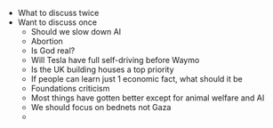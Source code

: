 - What to discuss twice
- Want to discuss once
	- Should we slow down AI
	- Abortion
	- Is God real?
	- Will Tesla have full self-driving before Waymo
	- Is the UK building houses a top priority
	- If people can learn just 1 economic fact, what should it be
	- Foundations criticism
	- Most things have gotten better except for animal welfare and AI
	- We should focus on bednets not Gaza
	-